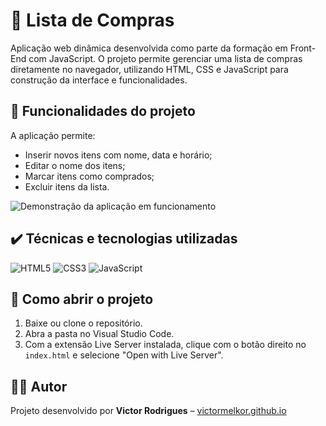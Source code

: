 # 🛒 Lista de Compras

Aplicação web dinâmica desenvolvida como parte da formação em Front-End com JavaScript. O projeto permite gerenciar uma lista de compras diretamente no navegador, utilizando HTML, CSS e JavaScript para construção da interface e funcionalidades.

## 🔨 Funcionalidades do projeto

A aplicação permite:

- Inserir novos itens com nome, data e horário;
- Editar o nome dos itens;
- Marcar itens como comprados;
- Excluir itens da lista.

![Demonstração da aplicação em funcionamento](https://imgur.com/isPj7Xf.gif)

## ✔️ Técnicas e tecnologias utilizadas

![HTML5](https://img.shields.io/badge/HTML5-E34F26?style=flat-square&logo=html5&logoColor=white)
![CSS3](https://img.shields.io/badge/CSS3-1572B6?style=flat-square&logo=css3&logoColor=white)
![JavaScript](https://img.shields.io/badge/JavaScript-F7DF1E?style=flat-square&logo=javascript&logoColor=black)

## 📁 Como abrir o projeto

1. Baixe ou clone o repositório.
2. Abra a pasta no Visual Studio Code.
3. Com a extensão Live Server instalada, clique com o botão direito no `index.html` e selecione "Open with Live Server".

## 👨‍💻 Autor

Projeto desenvolvido por **Victor Rodrigues** – [victormelkor.github.io](https://victormelkor.github.io)  

